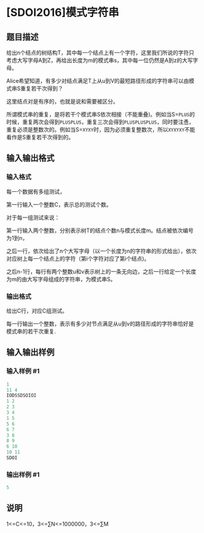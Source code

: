 # [SDOI2016]模式字符串

## 题目描述

给出n个结点的树结构T，其中每一个结点上有一个字符，这里我们所说的字符只考虑大写字母A到Z，再给出长度为m的模式串s，其中每一位仍然是A到z的大写字母。

Alice希望知道，有多少对结点满足T上从u到V的最短路径形成的字符串可以由模式串S重复若干次得到？

这里结点对是有序的，也就是说和需要被区分。

所谓模式串的重复，是将若干个模式串S依次相接（不能重叠)。例如当S=`PLUS`的时候，重复两次会得到`PLUSPLUS`，重复三次会得到`PLUSPLUSPLUS`，同时要注恿，重复必须是整数次的。例如当S=`XYXY`时，因为必须重复整数次，所以`XYXYXY`不能看作是S重复若干次得到的。

## 输入输出格式

### 输入格式

每一个数据有多组测试，

第一行输入一个整数C，表示总的测试个数。

对于每一组测试来说：

第一行输入两个整数，分别表示树T的结点个数n与模式长度m。结点被依次编号为1到n，

之后一行，依次给出了n个大写字母（以一个长度为n的字符串的形式给出），依次对应树上每一个结点上的字符（第i个字符对应了第i个结点)。

之后n-1行，每行有两个整数u和v表示树上的一条无向边，之后一行给定一个长度为m的由大写字母组成的字符串，为模式串S。

### 输出格式

给出C行，对应C组测试。

每一行输出一个整数，表示有多少对节点满足从u到v的路径形成的字符串恰好是模式串的若干次重复.

## 输入输出样例

### 输入样例 #1

```cpp
1
11 4
IODSSDSOIOI
1 2
2 3
3 4
1 5
5 6
6 7
3 8
8 9
6 10
10 11
SDOI
```


### 输出样例 #1

```cpp
5
```


## 说明

1<=C<=10，3<=$\sum$N<=1000000，3<=$\sum$M

